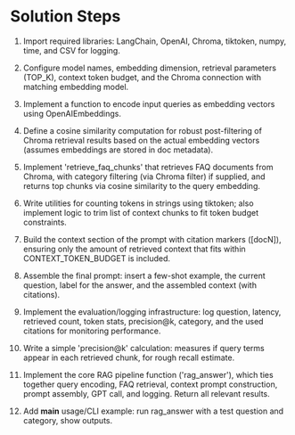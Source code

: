 # Solution Steps

1. Import required libraries: LangChain, OpenAI, Chroma, tiktoken, numpy, time, and CSV for logging.

2. Configure model names, embedding dimension, retrieval parameters (TOP_K), context token budget, and the Chroma connection with matching embedding model.

3. Implement a function to encode input queries as embedding vectors using OpenAIEmbeddings. 

4. Define a cosine similarity computation for robust post-filtering of Chroma retrieval results based on the actual embedding vectors (assumes embeddings are stored in doc metadata). 

5. Implement 'retrieve_faq_chunks' that retrieves FAQ documents from Chroma, with category filtering (via Chroma filter) if supplied, and returns top chunks via cosine similarity to the query embedding.

6. Write utilities for counting tokens in strings using tiktoken; also implement logic to trim list of context chunks to fit token budget constraints.

7. Build the context section of the prompt with citation markers ([docN]), ensuring only the amount of retrieved context that fits within CONTEXT_TOKEN_BUDGET is included.

8. Assemble the final prompt: insert a few-shot example, the current question, label for the answer, and the assembled context (with citations).

9. Implement the evaluation/logging infrastructure: log question, latency, retrieved count, token stats, precision@k, category, and the used citations for monitoring performance.

10. Write a simple 'precision@k' calculation: measures if query terms appear in each retrieved chunk, for rough recall estimate.

11. Implement the core RAG pipeline function ('rag_answer'), which ties together query encoding, FAQ retrieval, context prompt construction, prompt assembly, GPT call, and logging. Return all relevant results.

12. Add __main__ usage/CLI example: run rag_answer with a test question and category, show outputs.

